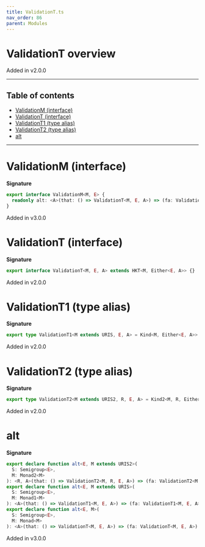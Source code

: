 ```yaml
---
title: ValidationT.ts
nav_order: 86
parent: Modules
---
```


# ValidationT overview

Added in v2.0.0

---

<h2 class="text-delta">Table of contents</h2>

- [ValidationM (interface)](#validationm-interface)
- [ValidationT (interface)](#validationt-interface)
- [ValidationT1 (type alias)](#validationt1-type-alias)
- [ValidationT2 (type alias)](#validationt2-type-alias)
- [alt](#alt)

---

# ValidationM (interface)

**Signature**

```ts
export interface ValidationM<M, E> {
  readonly alt: <A>(that: () => ValidationT<M, E, A>) => (fa: ValidationT<M, E, A>) => ValidationT<M, E, A>
}
```

Added in v3.0.0

# ValidationT (interface)

**Signature**

```ts
export interface ValidationT<M, E, A> extends HKT<M, Either<E, A>> {}
```

Added in v2.0.0

# ValidationT1 (type alias)

**Signature**

```ts
export type ValidationT1<M extends URIS, E, A> = Kind<M, Either<E, A>>
```

Added in v2.0.0

# ValidationT2 (type alias)

**Signature**

```ts
export type ValidationT2<M extends URIS2, R, E, A> = Kind2<M, R, Either<E, A>>
```

Added in v2.0.0

# alt

**Signature**

```ts
export declare function alt<E, M extends URIS2>(
  S: Semigroup<E>,
  M: Monad2<M>
): <R, A>(that: () => ValidationT2<M, R, E, A>) => (fa: ValidationT2<M, R, E, A>) => ValidationT2<M, R, E, A>
export declare function alt<E, M extends URIS>(
  S: Semigroup<E>,
  M: Monad1<M>
): <A>(that: () => ValidationT1<M, E, A>) => (fa: ValidationT1<M, E, A>) => ValidationT1<M, E, A>
export declare function alt<E, M>(
  S: Semigroup<E>,
  M: Monad<M>
): <A>(that: () => ValidationT<M, E, A>) => (fa: ValidationT<M, E, A>) => ValidationT<M, E, A>
```

Added in v3.0.0
